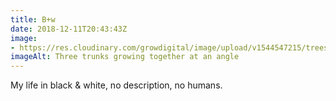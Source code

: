 ```yaml
---
title: B+w
date: 2018-12-11T20:43:43Z
image: 
- https://res.cloudinary.com/growdigital/image/upload/v1544547215/trees-68C5FFF2.jpg
imageAlt: Three trunks growing together at an angle
---
```


My life in black & white, no description, no humans.
